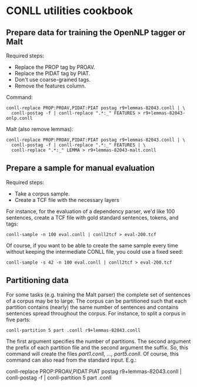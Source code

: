 # CONLL utilities cookbook

## Prepare data for training the OpenNLP tagger or Malt

Required steps:

* Replace the PROP tag by PROAV.
* Replace the PIDAT tag by PIAT.
* Don't use coarse-grained tags.
* Remove the features column.

Command:

    conll-replace PROP:PROAV,PIDAT:PIAT postag r9+lemmas-82043.conll | \
      conll-postag -f | conll-replace ".*:_" FEATURES > r9+lemmas-82043-onlp.conll

Malt (also remove lemmas):

    conll-replace PROP:PROAV,PIDAT:PIAT postag r9+lemmas-82043.conll | \
      conll-postag -f | conll-replace ".*:_" FEATURES | \
      conll-replace ".*:_" LEMMA > r9+lemmas-82043-malt.conll

## Prepare a sample for manual evaluation

Required steps:

* Take a corpus sample.
* Create a TCF file with the necessary layers

For instance, for the evaluation of a dependency parser, we'd like 100
sentences, create a TCF file with gold standard sentences, tokens, and
tags:

    conll-sample -n 100 eval.conll | conll2tcf > eval-200.tcf

Of course, if you want to be able to create the same sample every time
without keeping the intermediate CONLL file, you could use a fixed
seed:

    conll-sample -s 42 -n 100 eval.conll | conll2tcf > eval-200.tcf

## Partitioning data

For some tasks (e.g. training the Malt parser) the complete set of
sentences of a corpus may be to large. The corpus can be partitioned
such that each partition contains (nearly) the same number of sentences
and contains sentences spread throughout the corpus. For instance,
to split a corpus in five parts:

    conll-partition 5 part .conll r9+lemmas-82043.conll

The first argument specifies the number of partitions. The second argument
the prefix of each partition file and the second argument the suffix. So,
this command will create the files *part1.conll, ..., part5.conll*. Of
course, this command can also read from the standard input. E.g.:

   conll-replace PROP:PROAV,PIDAT:PIAT postag r9+lemmas-82043.conll | \
     conll-postag -f | conll-partition 5 part .conll
